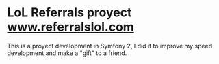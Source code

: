 LoL Referrals proyect www.referralslol.com
==========================================

This is a proyect development in Symfony 2, I did it to improve my speed development and make a "gift" to a friend.



